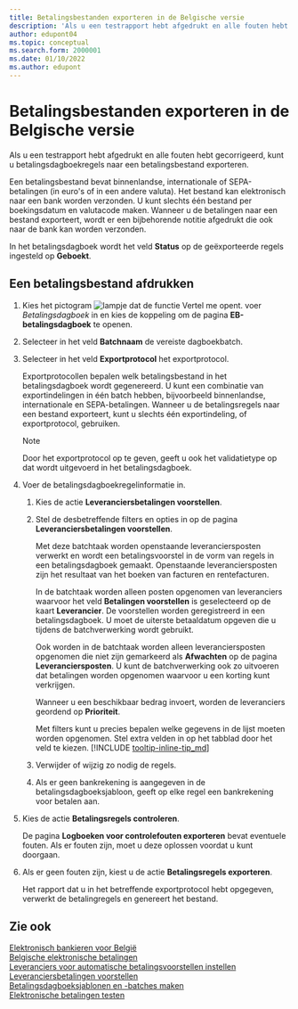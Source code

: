 ```yaml
---
title: Betalingsbestanden exporteren in de Belgische versie
description: 'Als u een testrapport hebt afgedrukt en alle fouten hebt gecorrigeerd, kunt u betalingsdagboekregels naar een betalingsbestand afdrukken in de Belgische versie van Business Central.'
author: edupont04
ms.topic: conceptual
ms.search.form: 2000001
ms.date: 01/10/2022
ms.author: edupont
---
```

# <a name="export-payment-files-in-the-belgian-version" />Betalingsbestanden exporteren in de Belgische versie

Als u een testrapport hebt afgedrukt en alle fouten hebt gecorrigeerd, kunt u betalingsdagboekregels naar een betalingsbestand exporteren.  

Een betalingsbestand bevat binnenlandse, internationale of SEPA-betalingen (in euro's of in een andere valuta). Het bestand kan elektronisch naar een bank worden verzonden. U kunt slechts één bestand per boekingsdatum en valutacode maken. Wanneer u de betalingen naar een bestand exporteert, wordt er een bijbehorende notitie afgedrukt die ook naar de bank kan worden verzonden.  

In het betalingsdagboek wordt het veld **Status** op de geëxporteerde regels ingesteld op **Geboekt**.  

## <a name="to-print-a-payment-file" />Een betalingsbestand afdrukken

1. Kies het pictogram ![lampje dat de functie Vertel me opent.](../../media/ui-search/search_small.png "Vertel me wat u wilt doen") voer *Betalingsdagboek* in en kies de koppeling om de pagina **EB-betalingsdagboek** te openen.  
2. Selecteer in het veld **Batchnaam** de vereiste dagboekbatch.  
3. Selecteer in het veld **Exportprotocol** het exportprotocol.  

    Exportprotocollen bepalen welk betalingsbestand in het betalingsdagboek wordt gegenereerd. U kunt een combinatie van exportindelingen in één batch hebben, bijvoorbeeld binnenlandse, internationale en SEPA-betalingen. Wanneer u de betalingsregels naar een bestand exporteert, kunt u slechts één exportindeling, of exportprotocol, gebruiken.  

    > [!NOTE]
    > Door het exportprotocol op te geven, geeft u ook het validatietype op dat wordt uitgevoerd in het betalingsdagboek.
4. Voer de betalingsdagboekregelinformatie in.

    1. Kies de actie **Leveranciersbetalingen voorstellen**.
    2. Stel de desbetreffende filters en opties in op de pagina **Leveranciersbetalingen voorstellen**.

        Met deze batchtaak worden openstaande leveranciersposten verwerkt en wordt een betalingsvoorstel in de vorm van regels in een betalingsdagboek gemaakt. Openstaande leveranciersposten zijn het resultaat van het boeken van facturen en rentefacturen.

        In de batchtaak worden alleen posten opgenomen van leveranciers waarvoor het veld **Betalingen voorstellen** is geselecteerd op de kaart **Leverancier**. De voorstellen worden geregistreerd in een betalingsdagboek. U moet de uiterste betaaldatum opgeven die u tijdens de batchverwerking wordt gebruikt.

        Ook worden in de batchtaak worden alleen leveranciersposten opgenomen die niet zijn gemarkeerd als **Afwachten** op de pagina **Leveranciersposten**. U kunt de batchverwerking ook zo uitvoeren dat betalingen worden opgenomen waarvoor u een korting kunt verkrijgen.

        Wanneer u een beschikbaar bedrag invoert, worden de leveranciers geordend op **Prioriteit**.

        Met filters kunt u precies bepalen welke gegevens in de lijst moeten worden opgenomen. Stel extra velden in op het tabblad door het veld te kiezen. [!INCLUDE [tooltip-inline-tip_md](../../includes/tooltip-inline-tip_md.md)]
    3. Verwijder of wijzig zo nodig de regels.
    4. Als er geen bankrekening is aangegeven in de betalingsdagboeksjabloon, geeft op elke regel een bankrekening voor betalen aan.
5. Kies de actie **Betalingsregels controleren**.

    De pagina **Logboeken voor controlefouten exporteren** bevat eventuele fouten. Als er fouten zijn, moet u deze oplossen voordat u kunt doorgaan.

6. Als er geen fouten zijn, kiest u de actie **Betalingsregels exporteren**.  

    Het rapport dat u in het betreffende exportprotocol hebt opgegeven, verwerkt de betalingregels en genereert het bestand.  

## <a name="see-also" />Zie ook

[Elektronisch bankieren voor België](belgian-electronic-banking.md)  
[Belgische elektronische betalingen](belgian-electronic-payments.md)  
[Leveranciers voor automatische betalingsvoorstellen instellen](how-to-set-up-vendors-for-automatic-payment-suggestions.md)  
[Leveranciersbetalingen voorstellen](../../payables-how-suggest-vendor-payments.md)  
[Betalingsdagboeksjablonen en -batches maken](how-to-create-payment-journal-templates-and-batches.md)  
[Elektronische betalingen testen](how-to-test-electronic-payments.md)  
